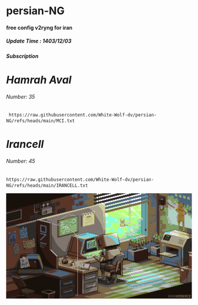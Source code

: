 # persian-NG

#### free config v2ryng for iran


<h5>Update Time : 1403/12/03</h5>

##### Subscription

  # *****Hamrah Aval*****

<h6>Number: 35</h6>

     https://raw.githubusercontent.com/White-Wolf-dv/persian-NG/refs/heads/main/MCI.txt

# *****Irancell*****

<h6>Number: 45 </h6>

    https://raw.githubusercontent.com/White-Wolf-dv/persian-NG/refs/heads/main/IRANCELL.txt

<p align="center">
<img  src="https://github.com/White-Wolf-dv/White-Wolf-dv/blob/main/14.gif">
</p>
